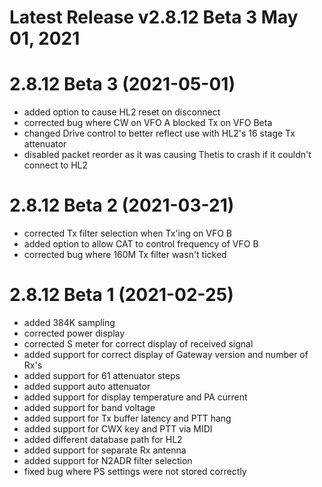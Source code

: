 
# Latest Release v2.8.12 Beta 3 May 01, 2021

# 2.8.12 Beta 3 (2021-05-01)

- added option to cause HL2 reset on disconnect
- corrected bug where CW on VFO A blocked Tx on VFO Beta
- changed Drive control to better reflect use with HL2's 16 stage Tx attenuator 
- disabled packet reorder as it was causing Thetis to crash if it couldn't connect to HL2

# 2.8.12 Beta 2 (2021-03-21)

- corrected Tx filter selection when Tx'ing on VFO B
- added option to allow CAT to control frequency of VFO B
- corrected bug where 160M Tx filter wasn't ticked

# 2.8.12 Beta 1 (2021-02-25)
- added 384K sampling
- corrected power display
- corrected S meter for correct display of received signal
- added support for correct display of Gateway version and number of Rx's
- added support for 61 attenuator steps
- added support auto attenuator 
- added support for display temperature and PA current
- added support for band voltage
- added support for Tx buffer latency and PTT hang
- added support for CWX key and PTT via MIDI
- added different database path for HL2
- added support for separate Rx antenna
- added support for N2ADR filter selection 
- fixed bug where PS settings were not stored correctly 
